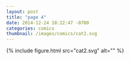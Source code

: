 ```yaml
---
layout: post
title: "page 4"
date: 2014-12-24 18:22:47 -0700
categories: comics
thumbnail: /images/comics/cat2.svg
---
```


{% include figure.html src="cat2.svg" alt="" %}
